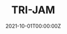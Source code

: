 ---
layout: jam
title: TRI-JAM
date: 2021-10-01T00:00:00Z
images:
  - img/domino2/banner.png
description: TRI JAM. OCT 1-31, 2021
games:
  - itch: proximity
    title: Proximity
    credit: Allison Ford

  - itch: shuttle-secks
    title: Shuttle Secks Murder Space Yoda
    credit: SUS OZEN
    description: yoda in the space shuttle secks, what happens
    
  - itch: against-the-will-of-the-chainsaw
    title: against the will of the chainsaw
    credit: THE ENTHUSIAST
    description: A cycle of fear and crime, life and love out of touch.

  - itch: the-sleeping-light
    title: the sleeping light
    credit: valerie
    description: relax. everything will be alright.

  - itch: 10000-sex-arses-stuck-at-calais
    title: 10,000 SEX ARSES STUCK AT CALAIS
    credit: Average Alphabet Enjoyer
    description: micro RPGMaker game about investigating an unfortunate space mishap

  - itch: the-only-good-nazi-is-a-dead-nazi
    title: THE ONLY GOOD NAZI IS A DEAD NAZI
    credit: grindbasterd
    description: A short metal track about, uh. well you can guess.

  - itch: antler
    title: antler
    credit:
      - Doublekick Constantin
      - Annihilistator
    description: Eight billionaires embark on a space shuttle to fuck robots (and each other) in orbit. Oh, the gas mask? Don't worry about it.

  - itch: sssm-in-the-shadow-of-jupiter
    title: 'SSSM: in the shadow of jupiter'
    credit: GLUPSCH ITO
    description: humanity will be changed. ever since the space shuttle sex murders

  - itch: rats-paper-scissors
    title: Rats Paper Scissors
    credit: XxDA_AMONGUS_IMPOSTORxX
    description: In the year 2160, on a faraway space shuttle, rodents battle over their ultimate fate... and for fun

  - itch: you-must-suffer
    title: YOU MUST SUFFER
    credit: Olivia Tea Hodge
    description: A conversation.

  - itch: orbital-obit
    title: Orbital Obit.
    credit: Judy Crime
    description: A Federated orbital shuttle suffers an unknown crisis, leaving behind no survivors and too much paperwork.

  - itch: space-fuck
    title: SPACE FUCK
    credit: BRIDGE CUCK
    description: a game of premature ejaculation

  - itch: hmios
    title: heavy METAL in outer SPACE
    credit: Umlaut Loudscream
    description: >
      TTRPG, a hack of John Harper’s Lasers & Feelings 

      You're a metal band on on a space cruise. Explore the spaceship, deal with mysterious things, and save the band, (and the universe?), from evil.

  - itch: thrown-into-the-grinder
    title: thrown into the grinder
    credit: bad habits
    description: you can’t make a bone crusher without crushing a few bones

  - itch: saturnalie
    title: Saturnalie
    credit: Le Petit Chaos
    description: a minitelpunk adventure

  - itch: murder-on-a-metal-planet
    title: Murder on a Metal Planet
    credit: Wretched Flesh 
    description: A murder is solved, the pleasure of punishment is all yours

  - itch: joey-wamones-highly-cursed-record-collection
    title: Joey Wamone's Highly Cursed Record Collection
    credit: Joey Wamone!
    description: a witch turned all joey's records into microgames! the only cure?? beating the microgames!!
---